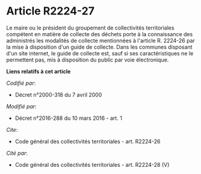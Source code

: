 # Article R2224-27

Le maire ou le président du groupement de collectivités territoriales compétent en matière de collecte des déchets porte à la
connaissance des administrés les modalités de collecte mentionnées à l'article R. 2224-26 par la mise à disposition d'un
guide de collecte. Dans les communes disposant d'un site internet, le guide de collecte est, sauf si ses caractéristiques ne
le permettent pas, mis à disposition du public par voie électronique.

**Liens relatifs à cet article**

_Codifié par_:

  - Décret n°2000-318 du 7 avril 2000

_Modifié par_:

  - Décret n°2016-288 du 10 mars 2016 - art. 1

_Cite_:

  - Code général des collectivités territoriales - art. R2224-26

_Cité par_:

  - Code général des collectivités territoriales - art. R2224-28 (V)
